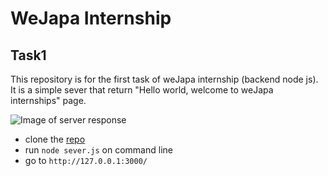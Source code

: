 # WeJapa Internship 
## Task1
This repository is for the first task of weJapa internship (backend node js). It is a simple sever that return "Hello world, welcome to weJapa internships" page.

![Image of server response](https://res.cloudinary.com/amosspark/image/upload/c_scale,w_409/v1595536648/weJap_Task_1_hcdqxv.png)

- clone the [repo](https://github.com/AmosSpark/WeJapa-Int-Task1)
- run `node sever.js` on command line
- go to `http://127.0.0.1:3000/`
